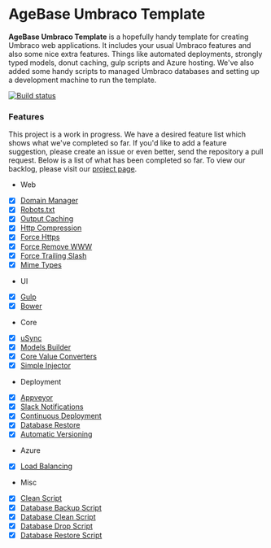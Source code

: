 # AgeBase Umbraco Template

**AgeBase Umbraco Template** is a hopefully handy template for creating Umbraco web applications. It includes your usual Umbraco features and also some nice extra features. Things like automated deployments, strongly typed models, donut caching, gulp scripts and Azure hosting. We've also added some handy scripts to managed Umbraco databases and setting up a development machine to run the template.

[![Build status](https://ci.appveyor.com/api/projects/status/xu7qpbvmvlimlaew/branch/master?svg=true)](https://ci.appveyor.com/project/AgeBase/umbraco-template/branch/master)

### Features

This project is a work in progress. We have a desired feature list which shows what we've completed so far. If you'd like to add a feature suggestion, please create an issue or even better, send the repository a pull request. Below is a list of what has been completed so far. To view our backlog, please visit our [project page](../../projects/1).

- Web
 - [x] [Domain Manager](src/AgeBaseTemplate/app_plugins/AgeBase.DomainManager)
 - [x] [Robots.txt](src/AgeBaseTemplate/robots.txt)
 - [x] [Output Caching](src/AgeBaseTemplate/web.config#L82)
 - [x] [Http Compression](src/AgeBaseTemplate/web.config#L358)
 - [x] [Force Https](src/AgeBaseTemplate/web.config#L385)
 - [x] [Force Remove WWW](src/AgeBaseTemplate/web.config#L392)
 - [x] [Force Trailing Slash](src/AgeBaseTemplate/web.config#L399)
 - [x] [Mime Types](src/AgeBaseTemplate/web.config#L309)
- UI
 - [x] [Gulp](src/AgeBaseTemplate.UI/gulpfile.js)
 - [x] [Bower](src/AgeBaseTemplate.UI/bower.json)
- Core
 - [x] [uSync](src/AgeBaseTemplate/usync/data)
 - [x] [Models Builder](src/AgeBaseTemplate.Core/ContentTypes)
 - [x] [Core Value Converters](src/AgeBaseTemplate.Core/packages.config#L35)
 - [x] [Simple Injector](src/AgeBaseTemplate.Core/Global/GlobalApplication.cs#L25)
- Deployment
 - [x] [Appveyor](appveyor.yml)
 - [x] [Slack Notifications](appveyor.yml#L53)
 - [x] [Continuous Deployment](appveyor.yml#L46)
 - [x] [Database Restore](appveyor.yml#L42)
 - [x] [Automatic Versioning](appveyor.yml#L9)
- Azure
 - [x] [Load Balancing](../../commit/4dcb8634382ea6d8e1c97f11cf393fedafe21b36)
- Misc
 - [x] [Clean Script](scripts/Repo.Clean.bat)
 - [x] [Database Backup Script](scripts/Database.Backup.bat)
 - [x] [Database Clean Script](scripts/Database.Clean.bat)
 - [x] [Database Drop Script](scripts/Database.Drop.bat)
 - [x] [Database Restore Script](scripts/Database.Restore.bat)